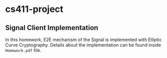 # cs411-project
## Signal Client Implementation

In this homework, E2E mechanism of the Signal is implemented with Elliptic Curve Cryptography.
Details about the implementation can be found inside `Homework.pdf` file.